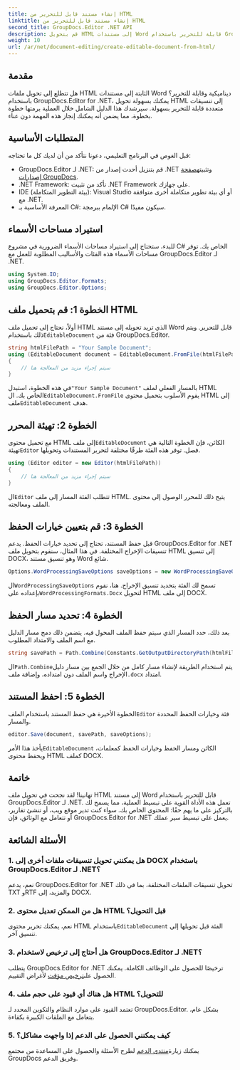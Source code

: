 ```yaml
---
title: إنشاء مستند قابل للتحرير من HTML
linktitle: إنشاء مستند قابل للتحرير من HTML
second_title: GroupDocs.Editor .NET API
description: قم بتحويل HTML إلى مستندات Word قابلة للتحرير باستخدام GroupDocs.Editor لـ .NET باستخدام هذا الدليل التفصيلي خطوة بخطوة. مثالية لتبسيط سير عمل إدارة المستندات الخاصة بك.
weight: 10
url: /ar/net/document-editing/create-editable-document-from-html/
---
```

## مقدمة
هل تتطلع إلى تحويل ملفات HTML الثابتة إلى مستندات Word ديناميكية وقابلة للتحرير؟ باستخدام GroupDocs.Editor for .NET، يمكنك بسهولة تحويل HTML إلى تنسيقات متعددة قابلة للتحرير بسهولة. سيرشدك هذا الدليل الشامل خلال العملية برمتها خطوة بخطوة، مما يضمن أنه يمكنك إنجاز هذه المهمة دون عناء.
## المتطلبات الأساسية
قبل الغوص في البرنامج التعليمي، دعونا نتأكد من أن لديك كل ما تحتاجه:
-  GroupDocs.Editor لـ .NET: قم بتنزيل أحدث إصدار من .NET وتثبيته[صفحة إصدارات GroupDocs](https://releases.groupdocs.com/editor/net/).
- .NET Framework: تأكد من تثبيت .NET Framework على جهازك.
- IDE (بيئة التطوير المتكاملة): Visual Studio أو أي بيئة تطوير متكاملة أخرى متوافقة مع .NET.
- المعرفة الأساسية بـ C#: الإلمام ببرمجة C# سيكون مفيدًا.
## استيراد مساحات الأسماء
للبدء، ستحتاج إلى استيراد مساحات الأسماء الضرورية في مشروع C# الخاص بك. توفر مساحات الأسماء هذه الفئات والأساليب المطلوبة للعمل مع GroupDocs.Editor لـ .NET.
```csharp
using System.IO;
using GroupDocs.Editor.Formats;
using GroupDocs.Editor.Options;
```
## الخطوة 1: قم بتحميل ملف HTML
 أولاً، نحتاج إلى تحميل ملف HTML الذي تريد تحويله إلى مستند Word قابل للتحرير. ويتم ذلك باستخدام`EditableDocument` فئة من GroupDocs.Editor.

```csharp
string htmlFilePath = "Your Sample Document";
using (EditableDocument document = EditableDocument.FromFile(htmlFilePath, null))
{
    // سيتم إجراء مزيد من المعالجة هنا
}
```
 في هذه الخطوة، استبدل`"Your Sample Document"` بالمسار الفعلي لملف HTML الخاص بك. ال`EditableDocument.FromFile` يقوم الأسلوب بتحميل محتوى HTML إلى ملف`EditableDocument` هدف.
## الخطوة 2: تهيئة المحرر
 مع تحميل محتوى HTML إلى ملف`EditableDocument` الكائن، فإن الخطوة التالية هي تهيئة`Editor` فصل. توفر هذه الفئة طرقًا مختلفة لتحرير المستندات وتحويلها.

```csharp
using (Editor editor = new Editor(htmlFilePath))
{
    // سيتم إجراء مزيد من المعالجة هنا
}
```
 ال`Editor` تتطلب الفئة المسار إلى ملف HTML. يتيح ذلك للمحرر الوصول إلى محتوى الملف ومعالجته.
## الخطوة 3: قم بتعيين خيارات الحفظ
قبل حفظ المستند، تحتاج إلى تحديد خيارات الحفظ. يدعم GroupDocs.Editor for .NET تنسيقات الإخراج المختلفة. في هذا المثال، سنقوم بتحويل ملف HTML إلى تنسيق DOCX، وهو تنسيق مستند Word شائع.

```csharp
Options.WordProcessingSaveOptions saveOptions = new WordProcessingSaveOptions(WordProcessingFormats.Docx);
```
 ال`WordProcessingSaveOptions` تسمح لك الفئة بتحديد تنسيق الإخراج. هنا، نقوم بإعداده على`WordProcessingFormats.Docx` لتحويل HTML إلى ملف DOCX.
## الخطوة 4: تحديد مسار الحفظ
بعد ذلك، حدد المسار الذي سيتم حفظ الملف المحول فيه. يتضمن ذلك دمج مسار الدليل مع اسم الملف والامتداد المطلوب.

```csharp
string savePath = Path.Combine(Constants.GetOutputDirectoryPath(htmlFilePath), Path.GetFileNameWithoutExtension(htmlFilePath) + ".docx");
```
 ال`Path.Combine`يتم استخدام الطريقة لإنشاء مسار كامل من خلال الجمع بين مسار دليل الإخراج واسم الملف دون امتداده، وإضافة ملف`.docx` امتداد.
## الخطوة 5: احفظ المستند
 الخطوة الأخيرة هي حفظ المستند باستخدام الملف`Editor` فئة وخيارات الحفظ المحددة والمسار.

```csharp
editor.Save(document, savePath, saveOptions);
```
 يأخذ هذا الأمر`EditableDocument` الكائن ومسار الحفظ وخيارات الحفظ كمعلمات، ويحفظ محتوى HTML كملف DOCX.
## خاتمة
تهانينا! لقد نجحت في تحويل ملف HTML إلى مستند Word قابل للتحرير باستخدام GroupDocs.Editor لـ .NET. تعمل هذه الأداة القوية على تبسيط العملية، مما يسمح لك بالتركيز على ما يهم حقًا: المحتوى الخاص بك. سواء كنت تدير موقع ويب، أو تنشئ تقارير، أو تتعامل مع الوثائق، فإن GroupDocs.Editor for .NET يعمل على تبسيط سير عملك.
## الأسئلة الشائعة
### 1. هل يمكنني تحويل تنسيقات ملفات أخرى إلى DOCX باستخدام GroupDocs.Editor لـ .NET؟
نعم، يدعم GroupDocs.Editor for .NET تحويل تنسيقات الملفات المختلفة، بما في ذلك TXT وRTF والمزيد، إلى DOCX.
### 2. هل من الممكن تعديل محتوى HTML قبل التحويل؟
 نعم، يمكنك تحرير محتوى HTML باستخدام`EditableDocument` الفئة قبل تحويلها إلى تنسيق آخر.
### 3. هل أحتاج إلى ترخيص لاستخدام GroupDocs.Editor لـ .NET؟
 يتطلب GroupDocs.Editor for .NET ترخيصًا للحصول على الوظائف الكاملة. يمكنك الحصول على[ترخيص مؤقت](https://purchase.groupdocs.com/temporary-license/) لأغراض التقييم.
### 4. هل هناك أي قيود على حجم ملف HTML للتحويل؟
تعتمد القيود على موارد النظام والتكوين المحدد لـ GroupDocs.Editor. بشكل عام، يتعامل مع الملفات الكبيرة بكفاءة.
### 5. كيف يمكنني الحصول على الدعم إذا واجهت مشاكل؟
 يمكنك زيارة[منتدى الدعم](https://forum.groupdocs.com/c/editor/20) لطرح الأسئلة والحصول على المساعدة من مجتمع GroupDocs وفريق الدعم.